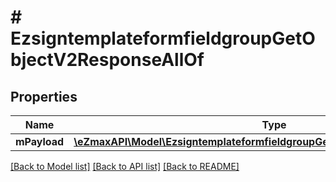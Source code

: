 # # EzsigntemplateformfieldgroupGetObjectV2ResponseAllOf

## Properties

Name | Type | Description | Notes
------------ | ------------- | ------------- | -------------
**mPayload** | [**\eZmaxAPI\Model\EzsigntemplateformfieldgroupGetObjectV2ResponseMPayload**](EzsigntemplateformfieldgroupGetObjectV2ResponseMPayload.md) |  |

[[Back to Model list]](../../README.md#models) [[Back to API list]](../../README.md#endpoints) [[Back to README]](../../README.md)
